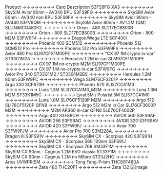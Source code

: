 Product	→→→→→→→→	Card Description
S3FS9FG XA3	→→→→→→→→	SkySIM Avior 80nm - AV340 BPU
S3FS9FG    	→→→→→→→→	SkySIM Avior 80nm - AV340 non BPU
S3FS9FV	→→→→→→→→	SkySIM Avior 80nm - AV440
S3FV9QM	→→→→→→→→	SkySIM Avior 80nm - AV1.2M (QM)
SLU14MCO480K2	→→→→→→→→	Orion - 480
SLC17ECB800B	→→→→→→→→	Orion - 800
SLC17ECB800B	→→→→→→→→	Orion - 800 M2M
S3FW9F4	→→→→→→→→	Dragon/Wega LTE
SCF400I	→→→→→→→→	Phoenix 400
SCM512	→→→→→→→→	Phoenix 512 
SCM512 Pro	→→→→→→→→	Phoenix 512 Pro
S3FW9FV	→→→→→→→→	Avior 480 Pro
SLI97CFX1M00PE	→→→→→→→→	"CX 97 1M
crypto in-car"
ST33G1M2A	→→→→→→→→	Hercules 1.2M in-car
SLM97CF1M00PE 	→→→→→→→→	CX 97 1M no-crypto M2M 
SLI97CF1M00PE	→→→→→→→→	CX 97 1 M no-crypto in-car
S3FW9FG	→→→→→→→→	Avior Pro 340
ST33G1M2 / ST33G1M2BS	→→→→→→→→	Hercules 1.2M 80nm
S3FW9FC	→→→→→→→→	Wega 
SLM76CF3201P	→→→→→→→→	Argo 320
SCF670H	→→→→→→→→	Phoenix 670
SLI37CCA1M3	→→→→→→→→	Luna 1.3M
SLI37CCA1M3_M2M	→→→→→→→→	Luna 1.3M M2M
ST33K1M5C	→→→→→→→→	Lyral.5M / Polarisl.5M
SLI37CCA1M0	→→→→→→→→	Luna 1.0M
SLI76CF5120P M2M	→→→→→→→→	Argo 512
SLI76CF5120P QFN8	→→→→→→→→	Argo 512 M2m in Car
SLI76CF3600P M2M	→→→→→→→→	M2M AR360 in-car  QFN8
SLE76CF4002P	→→→→→→→→	Argo 400
S3FS9CH	→→→→→→→→	AVIOR 560
S3FS9AF	→→→→→→→→	AVIOR 256
S3FS9AG   	→→→→→→→→	AVIOR 320
S3FS9AV	→→→→→→→→	AVIOR 420
S3FW9FJ	→→→→→→→→	Avior  700
S3FW9FJM	→→→→→→→→	Avior  Pro 700
S3M228A.	→→→→→→→→	Dragon III
S3FS91V	→→→→→→→→	SkySIM CX - Scorpius 420 
S3FS91H	→→→→→→→→	SkySIM CX - Scorpius 560 130nm
S3FS91J	→→→→→→→→	SkySIM CX - Scorpius 768
SM33F1M 	→→→→→→→→	SkySIM CX 90nm - Cygnus 1.2M EVO classic
ST33F1M	→→→→→→→→	SkySIM CX 90nm - Cygnus 1.2M no Mifare
ST33J2HO 	→→→→→→→→	Aries
UVWPRISM	→→→→→→→→	Tong Fang-Prism
THC80F480A	→→→→→→→→	Zeta 480
THC20F1	→→→→→→→→	Zeta 132
![image](https://github.com/user-attachments/assets/b021be66-68f1-4493-b502-1e64c55e2d3f)
